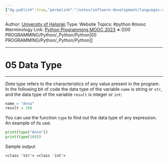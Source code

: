 ```yaml
---
{"dg-publish":true,"permalink":"/notes/software-development/languages-and-frameworks/python/0-python-programming-mooc/introduction/part-2/01-programming-terminology/05-data-type/","created":"2025-07-13T15:25:00.403+08:00"}
---
```


Author: [University of Helsinki](https://programming-23.mooc.fi/)
Type: Website
Topics: #python #mooc #terminology
Link: [Python Programming MOOC 2023](https://programming-23.mooc.fi/)
∗:[[00 PROGRAMMING/Python/_Python/Python\|00 PROGRAMMING/Python/_Python/Python]] 

---
# 05 Data Type

--- 
_Data type_ refers to the characteristics of any value present in the program. In the following bit of code the data type of the variable `name` is string or `str`, and the data type of the variable `result` is integer or `int`:

```python
name = "Anna"
result = 100
```

You can use the function `type` to find out the data type of any expression. An example of its use:

```python
print(type("Anna"))
print(type(100))
```

Sample output
```
<class 'str'> <class 'int'>
```
